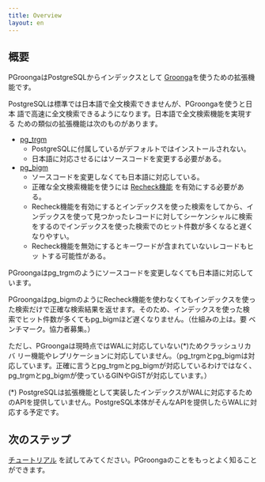 ```yaml
---
title: Overview
layout: en
---
```


## 概要

PGroongaはPostgreSQLからインデックスとして
[Groonga](http://groonga.org/ja/)を使うための拡張機能です。

PostgreSQLは標準では日本語で全文検索できませんが、PGroongaを使うと日本
語で高速に全文検索できるようになります。日本語で全文検索機能を実現する
ための類似の拡張機能は次のものがあります。

  * [pg_trgm](https://www.postgresql.jp/document/9.3/html/pgtrgm.html)
    * PostgreSQLに付属しているがデフォルトではインストールされない。
    * 日本語に対応させるにはソースコードを変更する必要がある。
  * [pg_bigm](http://pgbigm.sourceforge.jp/)
    * ソースコードを変更しなくても日本語に対応している。
    * 正確な全文検索機能を使うには
      [Recheck機能](http://pgbigm.sourceforge.jp/pg_bigm-1-1.html#enable_recheck)
      を有効にする必要がある。
    * Recheck機能を有効にするとインデックスを使った検索をしてから、イ
      ンデックスを使って見つかったレコードに対してシーケンシャルに検索
      をするのでインデックスを使った検索でのヒット件数が多くなると遅く
      なりやすい。
    * Recheck機能を無効にするとキーワードが含まれていないレコードもヒッ
      トする可能性がある。

PGroongaはpg\_trgmのようにソースコードを変更しなくても日本語に対応して
います。

PGroongaはpg\_bigmのようにRecheck機能を使わなくてもインデックスを使っ
た検索だけで正確な検索結果を返せます。そのため、インデックスを使った検
索でヒット件数が多くてもpg\_bigmほど遅くなりません。（仕組みの上は。要
ベンチマーク。協力者募集。）

ただし、PGroongaは現時点ではWALに対応していない(*)ためクラッシュリカバ
リー機能やレプリケーションに対応していません。（pg\_trgmとpg\_bigmは対
応しています。正確に言うとpg\_trgmとpg\_bigmが対応しているわけではなく、
pg\_trgmとpg\_bigmが使っているGINやGiSTが対応しています。）

(*) PostgreSQLは拡張機能として実装したインデックスがWALに対応するため
のAPIを提供していません。PostgreSQL本体がそんなAPIを提供したらWALに対
応する予定です。

## 次のステップ

[チュートリアル](../tutorial/) を試してみてください。PGroongaのことをもっとよく知ることができます。
